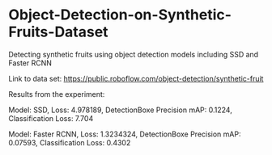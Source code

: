 # Object-Detection-on-Synthetic-Fruits-Dataset
Detecting synthetic fruits using object detection models including SSD and Faster RCNN

Link to data set: https://public.roboflow.com/object-detection/synthetic-fruit

Results from the experiment: 

Model: SSD, Loss: 4.978189, DetectionBoxe Precision mAP:  0.1224, Classification Loss: 7.704

Model: Faster RCNN, Loss: 1.3234324, DetectionBoxe Precision mAP: 0.07593, Classification Loss: 0.4302

